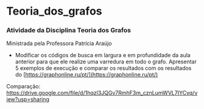 # Teoria_dos_grafos

### Atividade da Disciplina Teoria dos Grafos

Ministrada pela Professora Patrícia Araújo

- Modificar os códigos de busca em largura e em profundidade da aula anterior para que ele realize uma varredura em todo o grafo. Apresentar 5 exemplos de execução e comparar os resultados com os resultados do [https://graphonline.ru/pt/](https://graphonline.ru/pt/)

Comparação:
https://drive.google.com/file/d/1hqzl3JQGv7RmhF3m_cznLumWVL7IYCvq/view?usp=sharing
